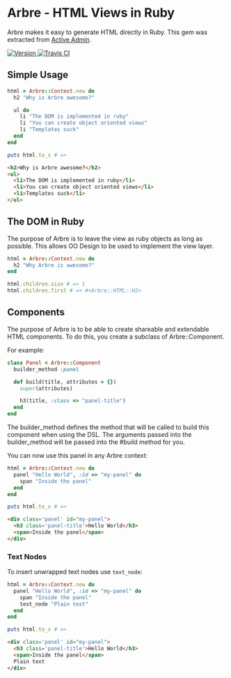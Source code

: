 # Arbre - HTML Views in Ruby

Arbre makes it easy to generate HTML directly in Ruby. This gem was extracted from [Active Admin](https://github.com/activeadmin/active_admin).

[![Version  ](http://img.shields.io/gem/v/arbre.svg)                    ](https://rubygems.org/gems/arbre)
[![Travis CI](http://img.shields.io/travis/activeadmin/arbre/master.svg)](https://travis-ci.org/activeadmin/arbre)

## Simple Usage

```ruby
html = Arbre::Context.new do
  h2 "Why is Arbre awesome?"

  ul do
    li "The DOM is implemented in ruby"
    li "You can create object oriented views"
    li "Templates suck"
  end
end

puts html.to_s # =>
```

```html
<h2>Why is Arbre awesome?</h2>
<ul>
  <li>The DOM is implemented in ruby</li>
  <li>You can create object oriented views</li>
  <li>Templates suck</li>
</ul>
```

## The DOM in Ruby

The purpose of Arbre is to leave the view as ruby objects as long
as possible. This allows OO Design to be used to implement the view layer.

```ruby
html = Arbre::Context.new do
  h2 "Why Arbre is awesome?"
end

html.children.size # => 1
html.children.first # => #<Arbre::HTML::H2>
```

## Components

The purpose of Arbre is to be able to create shareable and extendable HTML
components. To do this, you create a subclass of Arbre::Component.

For example:

```ruby
class Panel < Arbre::Component
  builder_method :panel

  def build(title, attributes = {})
    super(attributes)

    h3(title, :class => "panel-title")
  end
end
```

The builder_method defines the method that will be called to build this component
when using the DSL. The arguments passed into the builder_method will be passed 
into the #build method for you.

You can now use this panel in any Arbre context:

```ruby
html = Arbre::Context.new do
  panel "Hello World", :id => "my-panel" do
    span "Inside the panel"
  end
end

puts html.to_s # =>
```

```html
<div class='panel' id="my-panel">
  <h3 class='panel-title'>Hello World</h3>
  <span>Inside the panel</span>
</div>
```      
      
### Text Nodes

To insert unwrapped text nodes use `text_node`:

```ruby
html = Arbre::Context.new do
  panel "Hello World", :id => "my-panel" do
    span "Inside the panel"
    text_node "Plain text"
  end
end

puts html.to_s # =>
```

```html
<div class='panel' id="my-panel">
  <h3 class='panel-title'>Hello World</h3>
  <span>Inside the panel</span>
  Plain text
</div>
```
